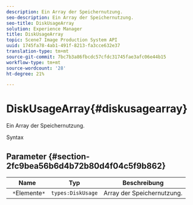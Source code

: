 ```yaml
---
description: Ein Array der Speichernutzung.
seo-description: Ein Array der Speichernutzung.
seo-title: DiskUsageArray
solution: Experience Manager
title: DiskUsageArray
topic: Scene7 Image Production System API
uuid: 1745fa78-4ab1-491f-8213-fa3cce632e37
translation-type: tm+mt
source-git-commit: 7bc7b3a86fbcdc57cfdc31745fae3afc06e44b15
workflow-type: tm+mt
source-wordcount: '28'
ht-degree: 21%

---
```



# DiskUsageArray{#diskusagearray}

Ein Array der Speichernutzung.

Syntax

## Parameter {#section-2fc9bea56b6d4b72b80d4f04c5f9b862}

| Name | Typ | Beschreibung |
|---|---|---|
| ` *`Elemente`*` | `types:DiskUsage` | Array der Speichernutzung. |

